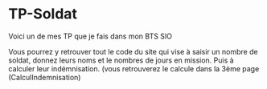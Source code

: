 # TP-Soldat
Voici un de mes TP que je fais dans mon BTS SIO

Vous pourrez y retrouver tout le code du site qui vise à saisir un nombre de soldat, donnez leurs noms et le nombres de jours en mission.
Puis à calculer leur indémnisation. (vous retrouverez le calcule dans la 3ème page (CalculIndemnisation)

